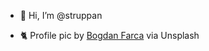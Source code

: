 - 👋 Hi, I’m @struppan
<!--- - 👀 I’m interested in ... --->
<!--- - 🌱 I’m currently learning ... --->
- 🐈 Profile pic by <a href="https://unsplash.com/@bogdanf?utm_content=creditCopyText">Bogdan Farca</a> via Unsplash
  

<!---
struppan/struppan is a ✨ special ✨ repository because its `README.md` (this file) appears on your GitHub profile.
You can click the Preview link to take a look at your changes.
--->
